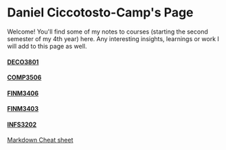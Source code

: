 # Daniel Ciccotosto-Camp's Page

Welcome! You'll find some of my notes to courses (starting the second semester of my 4th year) here. Any interesting insights, learnings or work I will add to this page as well.

#### [DECO3801](DECO3801/docs/main_DECO3801.html)

#### [COMP3506](COMP3506/docs/main_COMP3506.html)

#### [FINM3406](FINM3406/docs/main_FINM3406.html)

#### [FINM3403](FINM3403/docs/main_FINM3403.html)

#### [INFS3202](INFS3202/docs/main_INFS3202.html)


[Markdown Cheat sheet](https://github.com/adam-p/markdown-here/wiki/Markdown-Cheatsheet)

